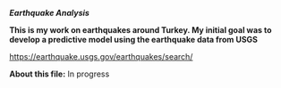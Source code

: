 ***Earthquake Analysis***


**This is my work on earthquakes around Turkey. My initial goal was to develop a predictive model using the earthquake data from USGS**


https://earthquake.usgs.gov/earthquakes/search/


**About this file:**
In progress



